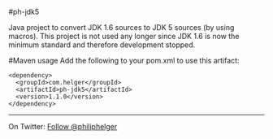 #ph-jdk5

Java project to convert JDK 1.6 sources to JDK 5 sources (by using macros).
This project is not used any longer since JDK 1.6 is now the minimum standard and therefore development stopped.

#Maven usage
Add the following to your pom.xml to use this artifact:
```
<dependency>
  <groupId>com.helger</groupId>
  <artifactId>ph-jdk5</artifactId>
  <version>1.1.0</version>
</dependency>
```

---

On Twitter: <a href="https://twitter.com/philiphelger">Follow @philiphelger</a>
